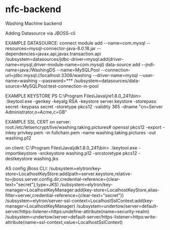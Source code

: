 # nfc-backend
Washing Machine backend

Adding Datasource via JBOSS-cli

EXAMPLE DATASOURCE:
connect
module add --name=com.mysql --resources=mysql-connector-java-8.0.18.jar --dependencies=javax.api,javax.transaction.api
/subsystem=datasources/jdbc-driver=mysql:add(driver-name=mysql,driver-module-name=com.mysql)
data-source add --jndi-name=java:/WashingDS --name=MySQLPool --connection-url=jdbc:mysql://localhost:3306/washing --driver-name=mysql --user-name=washing --password=***
 /subsystem=datasources/data-source=MySQLPool:test-connection-in-pool
 
  EXAMPLE KEYSTORE 
 PS C:\Program Files\Java\jre1.8.0_241\bin> 
 .\keytool.exe -genkey -keyalg RSA -keystore server.keystore -storepass secret -keypass secret -storetype pkcs12 -validity 365  -dname "cn=Server Administrator,o=Acme,c=GB"
 
 EXAMPLE SSL CERT 
 on server:
 root:/etc/letsencrypt/live/washing.taking.pictures# 
 openssl pkcs12 -export -inkey privkey.pem -in fullchain.pem -name washing.taking.pictures -out washing.p12

on client:
C:\Program Files\Java\jdk1.8.0_241\bin> .\keytool.exe -importkeystore -srckeystore washing.p12 -srcstoretype pkcs12 -destkeystore washing.jks

AS config jBoss CLI:
/subsystem=elytron/key-store=LocalhostKeyStore:add(path=server.keystore,relative-to=jboss.server.config.dir,credential-reference={clear-text="secret"},type=JKS)
/subsystem=elytron/key-manager=LocalhostKeyManager:add(key-store=LocalhostKeyStore,alias-filter=server,credential-reference={clear-text="secret"})
/subsystem=elytron/server-ssl-context=LocalhostSslContext:add(key-manager=LocalhostKeyManager)
/subsystem=undertow/server=default-server/https-listener=https:undefine-attribute(name=security-realm)
/subsystem=undertow/server=default-server/https-listener=https:write-attribute(name=ssl-context,value=LocalhostSslContext)

